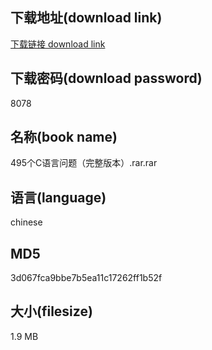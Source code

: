 ## 下载地址(download link)
[下载链接 download link](https://voluble-croquembouche-d321dc.netlify.app/?s=495%E4%B8%AAC%E8%AF%AD%E8%A8%80%E9%97%AE%E9%A2%98%EF%BC%88%E5%AE%8C%E6%95%B4%E7%89%88%E6%9C%AC%EF%BC%89.rar)

## 下载密码(download password)
8078

## 名称(book name)
495个C语言问题（完整版本）.rar.rar

## 语言(language)
chinese

## MD5
3d067fca9bbe7b5ea11c17262ff1b52f

## 大小(filesize)
1.9 MB
